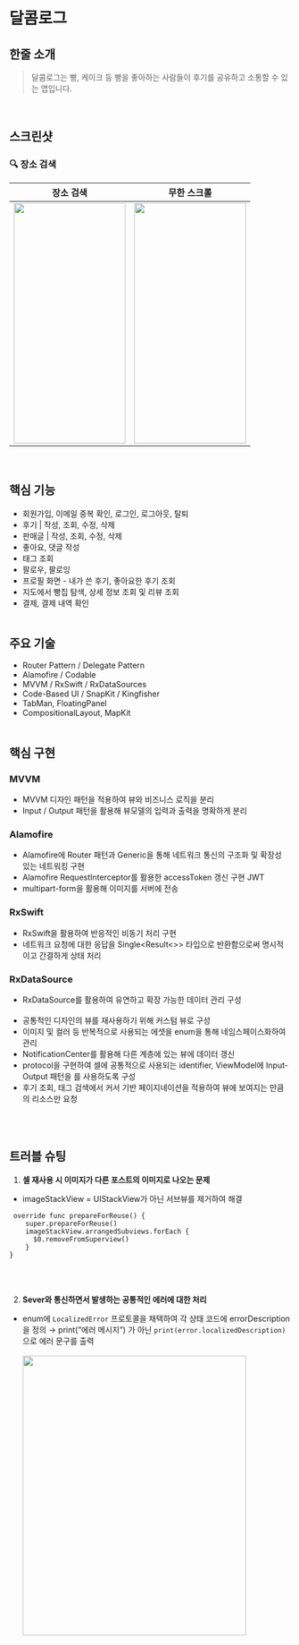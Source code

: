# 달콤로그

## 한줄 소개
> 달콤로그는 빵, 케이크 등 빵을 좋아하는 사람들이 후기를 공유하고 소통할 수 있는 앱입니다.
<br>


## 스크린샷
### 🔍 장소 검색
|장소 검색|무한 스크롤|
|------|---|
|<img src=https://github.com/yuzzin0121/SweetLog/assets/77273340/38998dde-e23c-411e-8558-3d90930b3429 width=200 height=430>|<img src=https://github.com/yuzzin0121/SweetLog/assets/77273340/6defba65-b7b8-4937-9bc2-c18584d2e68e width=200 height=430>|

<br>


## 핵심 기능
- 회원가입, 이메일 중복 확인, 로그인, 로그아웃, 탈퇴
- 후기 | 작성, 조회, 수정, 삭제
- 판매글 | 작성, 조회, 수정, 삭제
- 좋아요, 댓글 작성
- 태그 조회
- 팔로우, 팔로잉
- 프로필 화면 - 내가 쓴 후기, 좋아요한 후기 조회
- 지도에서 빵집 탐색, 상세 정보 조회 및 리뷰 조회
- 결제, 결제 내역 확인
<br><br>


## 주요 기술
- Router Pattern / Delegate Pattern 
- Alamofire / Codable 
- MVVM / RxSwift / RxDataSources
- Code-Based UI / SnapKit / Kingfisher
- TabMan, FloatingPanel
- CompositionalLayout, MapKit
<br><br>

## 핵심 구현

### MVVM 
- MVVM 디자인 패턴을 적용하여 뷰와 비즈니스 로직을 분리
- Input / Output 패턴을 활용해 뷰모델의 입력과 출력을 명확하게 분리

### Alamofire
- Alamofire에 Router 패턴과 Generic을 통해 네트워크 통신의 구조화 및 확장성 있는 네트워킹 구현
- Alamofire RequestInterceptor를 활용한 accessToken 갱신 구현 JWT
- multipart-form을 활용해 이미지를 서버에 전송

### RxSwift
- RxSwift을 활용하여 반응적인 비동기 처리 구현
- 네트워크 요청에 대한 응답을 Single<Result<>> 타입으로 반환함으로써 명시적이고 간결하게 상태 처리

### RxDataSource
- RxDataSource를 활용하여 유연하고 확장 가능한 데이터 관리 구성
 <br><br>
- 공통적인 디자인의 뷰를 재사용하기 위해 커스텀 뷰로 구성
- 이미지 및 컬러 등 반복적으로 사용되는 에셋을 enum을 통해 네임스페이스화하여 관리
- NotificationCenter를 활용해 다른 계층에 있는 뷰에 데이터 갱신
- protocol을 구현하여 셀에 공통적으로 사용되는 identifier, ViewModel에 Input-Output 패턴을 를 사용하도록 구성
- 후기 조회, 태그 검색에서 커서 기반 페이지네이션을 적용하여 뷰에 보여지는 만큼의 리소스만 요청

<br><br>

## 트러블 슈팅
1. **셀 재사용 시 이미지가 다른 포스트의 이미지로 나오는 문제**
- imageStackView = UIStackView가 아닌 서브뷰를 제거하여 해결
```
 override func prepareForReuse() {
    super.prepareForReuse()
	imageStackView.arrangedSubviews.forEach {
	  $0.removeFromSuperview()
	}
}
```
<br><br>

2. **Sever와 통신하면서 발생하는 공통적인 에러에 대한 처리**
- enum에 `LocalizedError` 프로토콜을 채택하여 각 상태 코드에 errorDescription을 정의
  → print(”에러 메시지”) 가 아닌 ```print(error.localizedDescription)```으로 에러 문구를 출력
  <br><br>
<Image src="https://github.com/yuzzin0121/SweetLog/assets/77273340/0dd178b7-7ae5-4bee-871f-76c61c944027" width=400 height=500></Image>
